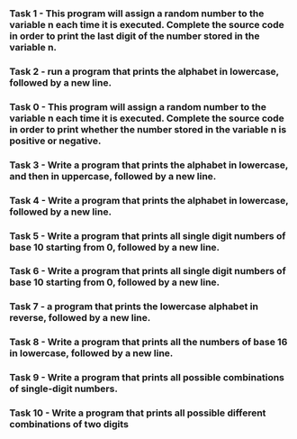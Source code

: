 ### Task 1 - This program will assign a random number to the variable n each time it is executed. Complete the source code in order to print the last digit of the number stored in the variable n.
### Task 2 - run a program that prints the alphabet in lowercase, followed by a new line.
### Task 0 - This program will assign a random number to the variable n each time it is executed. Complete the source code in order to print whether the number stored in the variable n is positive or negative.
 ### Task 3 - Write a program that prints the alphabet in lowercase, and then in uppercase, followed by a new line.
### Task 4 - Write a program that prints the alphabet in lowercase, followed by a new line.
### Task 5 - Write a program that prints all single digit numbers of base 10 starting from 0, followed by a new line.
### Task 6 - Write a program that prints all single digit numbers of base 10 starting from 0, followed by a new line.
 ### Task 7 - a program that prints the lowercase alphabet in reverse, followed by a new line.
### Task 8 - Write a program that prints all the numbers of base 16 in lowercase, followed by a new line.
### Task 9 - Write a program that prints all possible combinations of single-digit numbers.
### Task 10 - Write a program that prints all possible different combinations of two digits
